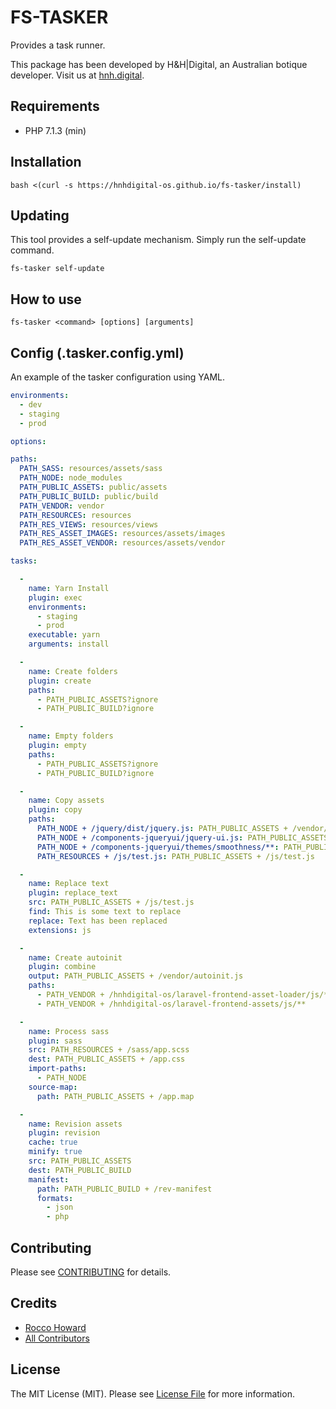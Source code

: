 # FS-TASKER

Provides a task runner.

This package has been developed by H&H|Digital, an Australian botique developer. Visit us at [hnh.digital](http://hnh.digital).

## Requirements

* PHP 7.1.3 (min)

## Installation

`bash <(curl -s https://hnhdigital-os.github.io/fs-tasker/install)`

## Updating

This tool provides a self-update mechanism. Simply run the self-update command.

`fs-tasker self-update`

## How to use

```
fs-tasker <command> [options] [arguments]
```

## Config (.tasker.config.yml)

An example of the tasker configuration using YAML.

```yaml
environments:
  - dev
  - staging
  - prod

options:

paths:
  PATH_SASS: resources/assets/sass
  PATH_NODE: node_modules
  PATH_PUBLIC_ASSETS: public/assets
  PATH_PUBLIC_BUILD: public/build
  PATH_VENDOR: vendor
  PATH_RESOURCES: resources
  PATH_RES_VIEWS: resources/views
  PATH_RES_ASSET_IMAGES: resources/assets/images
  PATH_RES_ASSET_VENDOR: resources/assets/vendor

tasks:

  -
    name: Yarn Install
    plugin: exec
    environments:
      - staging
      - prod
    executable: yarn
    arguments: install

  -
    name: Create folders
    plugin: create
    paths:
      - PATH_PUBLIC_ASSETS?ignore
      - PATH_PUBLIC_BUILD?ignore

  -
    name: Empty folders
    plugin: empty
    paths:
      - PATH_PUBLIC_ASSETS?ignore
      - PATH_PUBLIC_BUILD?ignore

  - 
    name: Copy assets
    plugin: copy
    paths:
      PATH_NODE + /jquery/dist/jquery.js: PATH_PUBLIC_ASSETS + /vendor/jquery.js
      PATH_NODE + /components-jqueryui/jquery-ui.js: PATH_PUBLIC_ASSETS + /vendor/jquery-ui.js
      PATH_NODE + /components-jqueryui/themes/smoothness/**: PATH_PUBLIC_ASSETS + /vendor/jquery-ui/themes/smoothness/
      PATH_RESOURCES + /js/test.js: PATH_PUBLIC_ASSETS + /js/test.js

  -
    name: Replace text
    plugin: replace_text
    src: PATH_PUBLIC_ASSETS + /js/test.js
    find: This is some text to replace
    replace: Text has been replaced
    extensions: js

  -
    name: Create autoinit
    plugin: combine
    output: PATH_PUBLIC_ASSETS + /vendor/autoinit.js
    paths:
      - PATH_VENDOR + /hnhdigital-os/laravel-frontend-asset-loader/js/**
      - PATH_VENDOR + /hnhdigital-os/laravel-frontend-assets/js/**

  -
    name: Process sass
    plugin: sass
    src: PATH_RESOURCES + /sass/app.scss
    dest: PATH_PUBLIC_ASSETS + /app.css
    import-paths:
      - PATH_NODE
    source-map: 
      path: PATH_PUBLIC_ASSETS + /app.map

  - 
    name: Revision assets
    plugin: revision
    cache: true
    minify: true
    src: PATH_PUBLIC_ASSETS
    dest: PATH_PUBLIC_BUILD
    manifest: 
      path: PATH_PUBLIC_BUILD + /rev-manifest
      formats:
        - json
        - php


```

## Contributing

Please see [CONTRIBUTING](https://github.com/hnhdigital-os/fs-tasker/blob/master/CONTRIBUTING.md) for details.

## Credits

* [Rocco Howard](https://github.com/RoccoHoward)
* [All Contributors](https://github.com/hnhdigital-os/fs-tasker/contributors)

## License

The MIT License (MIT). Please see [License File](https://github.com/hnhdigital-os/fs-tasker/blob/master/LICENSE.md) for more information.
